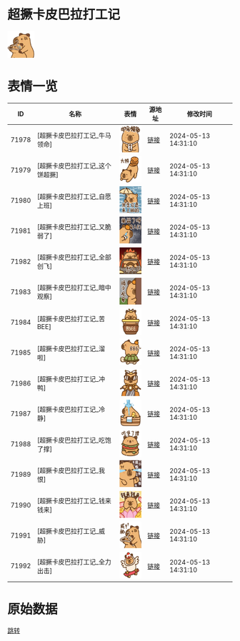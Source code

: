 # 超撅卡皮巴拉打工记

<img src="./cover.png" height="60" alt="cover" />

# 表情一览

|ID|名称|表情|源地址|修改时间|
|----|----|----|----|----|
|71978|[超撅卡皮巴拉打工记_牛马领命]|<img src="./pic/071978_%5B超撅卡皮巴拉打工记_牛马领命%5D.png" height="60" alt="牛马领命"/>|[链接](https://i0.hdslb.com/bfs/garb/abf447cfe7366940e65fa9f02da2cf5445a17d41.png)|2024-05-13 14:31:10|
|71979|[超撅卡皮巴拉打工记_这个饼超撅]|<img src="./pic/071979_%5B超撅卡皮巴拉打工记_这个饼超撅%5D.png" height="60" alt="这个饼超撅"/>|[链接](https://i0.hdslb.com/bfs/garb/c1d19999d47c77ea135af81aefcf33d67279f9ca.png)|2024-05-13 14:31:10|
|71980|[超撅卡皮巴拉打工记_自愿上班]|<img src="./pic/071980_%5B超撅卡皮巴拉打工记_自愿上班%5D.png" height="60" alt="自愿上班"/>|[链接](https://i0.hdslb.com/bfs/garb/8c9fad6d08d0a162065c68d00ef8eb40f3a781b3.png)|2024-05-13 14:31:10|
|71981|[超撅卡皮巴拉打工记_又脆弱了]|<img src="./pic/071981_%5B超撅卡皮巴拉打工记_又脆弱了%5D.png" height="60" alt="又脆弱了"/>|[链接](https://i0.hdslb.com/bfs/garb/665a231bde08908428def837fb406f1ac633dedc.png)|2024-05-13 14:31:10|
|71982|[超撅卡皮巴拉打工记_全部创飞]|<img src="./pic/071982_%5B超撅卡皮巴拉打工记_全部创飞%5D.png" height="60" alt="全部创飞"/>|[链接](https://i0.hdslb.com/bfs/garb/113d068962c21c589ec31f8e18a6f4308162ee07.png)|2024-05-13 14:31:10|
|71983|[超撅卡皮巴拉打工记_暗中观察]|<img src="./pic/071983_%5B超撅卡皮巴拉打工记_暗中观察%5D.png" height="60" alt="暗中观察"/>|[链接](https://i0.hdslb.com/bfs/garb/a72086917396a88f6bc265c0a10ae366becf2df7.png)|2024-05-13 14:31:10|
|71984|[超撅卡皮巴拉打工记_苦BEE]|<img src="./pic/071984_%5B超撅卡皮巴拉打工记_苦BEE%5D.png" height="60" alt="苦BEE"/>|[链接](https://i0.hdslb.com/bfs/garb/20de6ddb023590fa5d6bcb8d2ba26d5496e7d5ec.png)|2024-05-13 14:31:10|
|71985|[超撅卡皮巴拉打工记_溜啦]|<img src="./pic/071985_%5B超撅卡皮巴拉打工记_溜啦%5D.png" height="60" alt="溜啦"/>|[链接](https://i0.hdslb.com/bfs/garb/dd123766d253067baf7bbf279f8aadd56b731dbe.png)|2024-05-13 14:31:10|
|71986|[超撅卡皮巴拉打工记_冲鸭]|<img src="./pic/071986_%5B超撅卡皮巴拉打工记_冲鸭%5D.png" height="60" alt="冲鸭"/>|[链接](https://i0.hdslb.com/bfs/garb/04a405e65bf87a7d16638fc847b92f28a17af35e.png)|2024-05-13 14:31:10|
|71987|[超撅卡皮巴拉打工记_冷静]|<img src="./pic/071987_%5B超撅卡皮巴拉打工记_冷静%5D.png" height="60" alt="冷静"/>|[链接](https://i0.hdslb.com/bfs/garb/faad7a26e0fba02e3de7956e8ff46ad58603224b.png)|2024-05-13 14:31:10|
|71988|[超撅卡皮巴拉打工记_吃饱了撑]|<img src="./pic/071988_%5B超撅卡皮巴拉打工记_吃饱了撑%5D.png" height="60" alt="吃饱了撑"/>|[链接](https://i0.hdslb.com/bfs/garb/6dbcd9abaaf64fa254f0cbaa15a61d34767eea68.png)|2024-05-13 14:31:10|
|71989|[超撅卡皮巴拉打工记_我恨]|<img src="./pic/071989_%5B超撅卡皮巴拉打工记_我恨%5D.png" height="60" alt="我恨"/>|[链接](https://i0.hdslb.com/bfs/garb/5abca07a8e9d4235562c2965f5bcccbf3dccfed8.png)|2024-05-13 14:31:10|
|71990|[超撅卡皮巴拉打工记_钱来钱来]|<img src="./pic/071990_%5B超撅卡皮巴拉打工记_钱来钱来%5D.png" height="60" alt="钱来钱来"/>|[链接](https://i0.hdslb.com/bfs/garb/84507cbd6137555335d8fb5ea619c5eb612853d5.png)|2024-05-13 14:31:10|
|71991|[超撅卡皮巴拉打工记_威胁]|<img src="./pic/071991_%5B超撅卡皮巴拉打工记_威胁%5D.png" height="60" alt="威胁"/>|[链接](https://i0.hdslb.com/bfs/garb/93182ecb8399d9935785b67b6c4833dbc526896b.png)|2024-05-13 14:31:10|
|71992|[超撅卡皮巴拉打工记_全力出击]|<img src="./pic/071992_%5B超撅卡皮巴拉打工记_全力出击%5D.png" height="60" alt="全力出击"/>|[链接](https://i0.hdslb.com/bfs/garb/3513afc7ecb311d69f2e86aa7f99824a35d762ec.png)|2024-05-13 14:31:10|

# 原始数据

[跳转](./raw.json)

